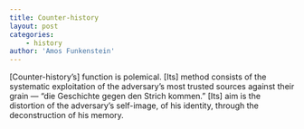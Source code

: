 ```yaml
---
title: Counter-history
layout: post
categories:
    - history
author: 'Amos Funkenstein'
---
```


\[Counter-history’s\] function is polemical. \[Its\] method consists of the systematic exploitation of the adversary’s most trusted sources against their grain — “die Geschichte gegen den Strich kommen.” \[Its\] aim is the distortion of the adversary’s self-image, of his identity, through the deconstruction of his memory.
